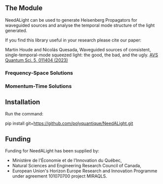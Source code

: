 ## The Module
NeedALight can be used to generate Heisenberg Propagators for waveguided sources and analyse the temporal mode structure of the light generated.

If you find this library useful in your research please cite our paper: 

Martin Houde and Nicolás Quesada, Waveguided sources of consistent, single-temporal-mode squeezed light: the good, the bad, and the ugly. [AVS Quantum Sci. 5, 011404 (2023)](https://avs.scitation.org/doi/10.1116/5.0133009)

### Frequency-Space Solutions


### Momentum-Time Solutions


## Installation 
Run the command:

pip install git+https://github.com/polyquantique/NeedALight.git

## Funding

Funding for NeedALight has been supplied by:  

  * Ministère de l'Économie et de l’Innovation du Québec, 
  * Natural Sciences and Engineering Research Council of Canada, 
  * European Union's Horizon Europe Research and Innovation Programme under agreement 101070700 project MIRAQLS.
